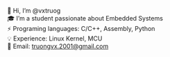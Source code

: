 👋 Hi, I’m @vxtruog  
🎓 I’m a student passionate about Embedded Systems  
⚡ Programing languages: C/C++, Assembly, Python  
💡 Experience: Linux Kernel, MCU  
🔗 Email: [truongvx.2001@gmail.com](mailto:truongvx.2001@gmail.com)


<!--
**vxtruog/vxtruog** is a ✨ _special_ ✨ repository because its `README.md` (this file) appears on your GitHub profile.

Here are some ideas to get you started:

- 🔭 I’m currently working on ...
- 🌱 I’m currently learning ...
- 👯 I’m looking to collaborate on ...
- 🤔 I’m looking for help with ...
- 💬 Ask me about ...
- 📫 How to reach me: ...
- 😄 Pronouns: ...
- ⚡ Fun fact: ...
-->
